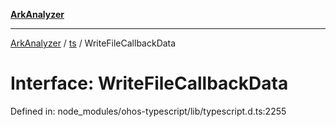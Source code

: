 [**ArkAnalyzer**](../../../../README.md)

***

[ArkAnalyzer](../../../../globals.md) / [ts](../README.md) / WriteFileCallbackData

# Interface: WriteFileCallbackData

Defined in: node\_modules/ohos-typescript/lib/typescript.d.ts:2255
